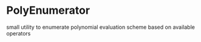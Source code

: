 # PolyEnumerator

small utility to enumerate polynomial evaluation scheme based on available operators

